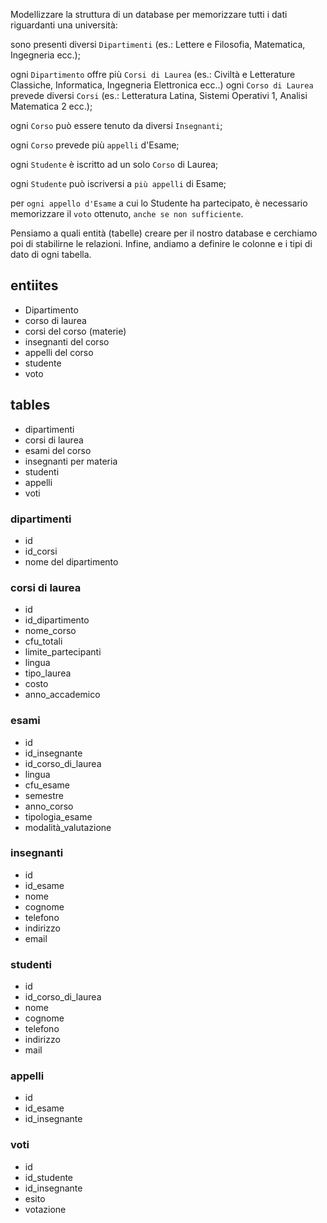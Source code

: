 Modellizzare la struttura di un database per memorizzare tutti i dati riguardanti una università:

sono presenti diversi `Dipartimenti` (es.: Lettere e Filosofia, Matematica, Ingegneria ecc.);

ogni `Dipartimento` offre più `Corsi di Laurea` (es.: Civiltà e Letterature Classiche, Informatica, Ingegneria Elettronica ecc..)
ogni `Corso di Laurea` prevede diversi `Corsi` (es.: Letteratura Latina, Sistemi Operativi 1, Analisi Matematica 2 ecc.);

ogni `Corso` può essere tenuto da diversi `Insegnanti`;

ogni `Corso` prevede più `appelli` d'Esame;

ogni `Studente` è iscritto ad un solo `Corso` di Laurea;

ogni `Studente` può iscriversi a `più appelli` di Esame;

per `ogni appello d'Esame` a cui lo Studente ha partecipato, è necessario memorizzare il `voto` ottenuto, `anche se non sufficiente`. 

Pensiamo a quali entità (tabelle) creare per il nostro database e cerchiamo poi di stabilirne le relazioni. Infine, andiamo a definire le colonne e i tipi di dato di ogni tabella.

## entiites
- Dipartimento
- corso di laurea
- corsi del corso (materie)
- insegnanti del corso
- appelli del corso
- studente
- voto

## tables
- dipartimenti
- corsi di laurea
- esami del corso
- insegnanti per materia
- studenti
- appelli
- voti


### dipartimenti
- id
- id_corsi
- nome del dipartimento

### corsi di laurea
- id 
- id_dipartimento
- nome_corso
- cfu_totali
- limite_partecipanti
- lingua
- tipo_laurea
- costo
- anno_accademico

### esami
- id
- id_insegnante
- id_corso_di_laurea
- lingua
- cfu_esame
- semestre
- anno_corso
- tipologia_esame
- modalità_valutazione

### insegnanti
- id
- id_esame
- nome
- cognome
- telefono
- indirizzo
- email

### studenti
- id
- id_corso_di_laurea
- nome
- cognome
- telefono
- indirizzo
- mail

### appelli
- id
- id_esame
- id_insegnante

### voti
- id
- id_studente
- id_insegnante
- esito
- votazione